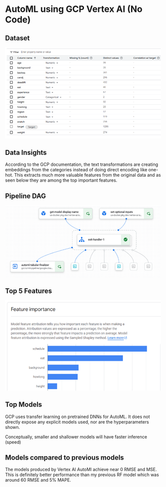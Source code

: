 # AutoML using GCP Vertex AI (No Code)

## Dataset

![dataset.png](dataset.png)

## Data Insights

According to the GCP documentation, the text transformations are creating embeddings from the categories instead of doing
direct encoding like one-hot. This extracts much more valuable features from the original data and as seen below they 
are among the top important features.

## Pipeline DAG

![dag.png](dag.png)

## Top 5 Features

![feature_importance.png](feature_importance.png)

## Top Models

GCP uses transfer learning on pretrained DNNs for AutoML. It does not directly expose any explicit models used, nor are the
hyperparameters shown. 

Conceptually, smaller and shallower models will have faster inference (speed) 

## Models compared to previous models

The models produced by Vertex AI AutoMl achieve near 0 RMSE and MSE. This is definitely better performance than
my previous RF model which was around 60 RMSE and 5% MAPE.
